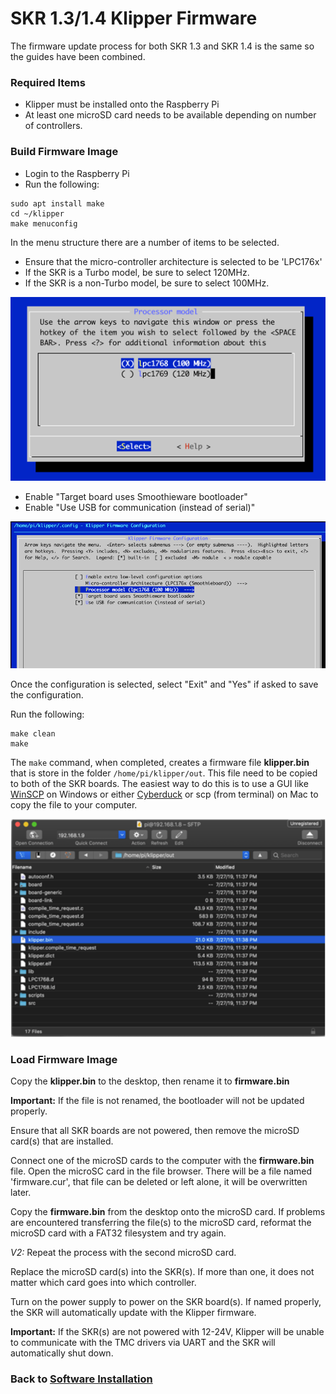 # SKR 1.3/1.4 Klipper Firmware

The firmware update process for both SKR 1.3 and SKR 1.4 is the same so the guides have been combined.

### Required Items

* Klipper must be installed onto the Raspberry Pi
* At least one microSD card needs to be available depending on number of controllers.

### Build Firmware Image

* Login to the Raspberry Pi
* Run the following:

```
sudo apt install make
cd ~/klipper
make menuconfig
```

In the menu structure there are a number of items to be selected.

* Ensure that the micro-controller architecture is selected to be 'LPC176x'
* If the SKR is a Turbo model, be sure to select 120MHz.
* If the SKR is a non-Turbo model, be sure to select 100MHz.

![](./images/klipper_turbo_selection.png)

* Enable "Target board uses Smoothieware bootloader"
* Enable "Use USB for communication (instead of serial)"

![](./images/klipper_menuconfig.png)

Once the configuration is selected, select "Exit" and "Yes" if asked to save the configuration.

Run the following:

```
make clean
make
```

The `make` command, when completed, creates a firmware file **klipper.bin** that is store in the folder `/home/pi/klipper/out`.  This file need to be copied to both of the SKR boards.  The easiest way to do this is to use a GUI like [WinSCP](https://winscp.net/eng/download.php) on Windows or either [Cyberduck](https://cyberduck.io) or scp (from terminal) on Mac to copy the file to your computer.

![](./images/cyberduck_example.png)

### Load Firmware Image

Copy the **klipper.bin** to the desktop, then rename it to **firmware.bin**

**Important:** If the file is not renamed, the bootloader will not be updated properly.

Ensure that all SKR boards are not powered, then remove the microSD card(s) that are installed.

Connect one of the microSD cards to the computer with the **firmware.bin** file.  Open the microSC card in the file browser.  There will be a file named 'firmware.cur', that file can be deleted or left alone, it will be overwritten later.

Copy the **firmware.bin** from the desktop onto the microSD card.  If problems are encountered transferring the file(s) to the microSD card, reformat the microSD card with a FAT32 filesystem and try again.

_V2:_ Repeat the process with the second microSD card.

Replace the microSD card(s) into the SKR(s).  If more than one, it does not matter which card goes into which controller.

Turn on the power supply to power on the SKR board(s).  If named properly, the SKR will automatically update with the Klipper firmware.

**Important:** If the SKR(s) are not powered with 12-24V, Klipper will be unable to communicate with the TMC drivers via UART and the SKR will automatically shut down.

### Back to [Software Installation](./index.md#klipper-octoprint-configuration)

